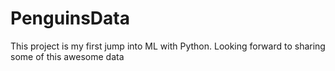 # PenguinsData
This project is my first jump into ML with Python. 
Looking forward to sharing some of this awesome data
